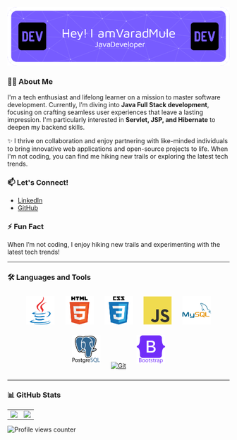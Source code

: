 ![Header](./VaradHeader.png)


### 👨‍💻 About Me
I'm a tech enthusiast and lifelong learner on a mission to master software development. Currently, I’m diving into **Java Full Stack development**, focusing on crafting seamless user experiences that leave a lasting impression. I'm particularly interested in **Servlet, JSP, and Hibernate** to deepen my backend skills.

✨ I thrive on collaboration and enjoy partnering with like-minded individuals to bring innovative web applications and open-source projects to life. When I'm not coding, you can find me hiking new trails or exploring the latest tech trends.

### 📫 Let's Connect!
- [LinkedIn](https://www.linkedin.com/in/varadmule17)
- [GitHub](https://github.com/VaradM-17)

### ⚡ Fun Fact
When I’m not coding, I enjoy hiking new trails and experimenting with the latest tech trends!

---

### 🛠️ Languages and Tools
<div align="center">
    <a href="https://www.java.com" target="_blank"><img style="margin: 10px" src="https://raw.githubusercontent.com/devicons/devicon/master/icons/java/java-original.svg" alt="Java" height="65" /></a>
    <a href="https://www.w3schools.com/html/" target="_blank"><img style="margin: 10px" src="https://raw.githubusercontent.com/devicons/devicon/master/icons/html5/html5-original-wordmark.svg" alt="HTML5" height="65" /></a>
    <a href="https://www.w3schools.com/css/" target="_blank"><img style="margin: 10px" src="https://raw.githubusercontent.com/devicons/devicon/master/icons/css3/css3-original-wordmark.svg" alt="CSS3" height="65" /></a>
    <a href="https://developer.mozilla.org/en-US/docs/Web/JavaScript" target="_blank"><img style="margin: 10px" src="https://raw.githubusercontent.com/devicons/devicon/master/icons/javascript/javascript-original.svg" alt="JavaScript" height="65" /></a>
    <a href="https://www.mysql.com/" target="_blank"><img style="margin: 10px" src="https://raw.githubusercontent.com/devicons/devicon/master/icons/mysql/mysql-original-wordmark.svg" alt="MySQL" height="65" /></a>
    <a href="https://www.postgresql.org" target="_blank"><img style="margin: 10px" src="https://raw.githubusercontent.com/devicons/devicon/master/icons/postgresql/postgresql-original-wordmark.svg" alt="PostgreSQL" height="65" /></a>
    <a href="https://git-scm.com/" target="_blank"><img style="margin: 10px" src="https://www.vectorlogo.zone/logos/git-scm/git-scm-icon.svg" alt="Git" height="65" /></a>
    <a href="https://getbootstrap.com" target="_blank"><img style="margin: 10px" src="https://raw.githubusercontent.com/devicons/devicon/master/icons/bootstrap/bootstrap-plain-wordmark.svg" alt="Bootstrap" height="65" /></a>
</div>

---

### 📊 GitHub Stats
<table>
    <tr>
        <td valign="top" width="50%">
            <img src="https://github-readme-stats.vercel.app/api?username=VaradM-17&show_icons=true&count_private=true&hide_border=true" align="left" style="width: 100%" />
        </td>
        <td valign="top" width="50%">
            <img src="https://github-readme-stats.vercel.app/api/top-langs/?username=VaradM-17&hide_border=true&layout=compact" align="left" style="width: 100%" />
        </td>
    </tr>
</table>

![Profile views counter](https://komarev.com/ghpvc/?username=VaradM-17&&style=flat-square)
